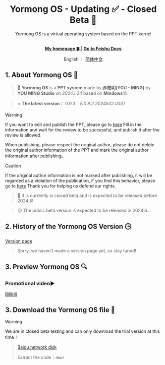 <div align="center">

<h1>Yormong OS - Updating ✅ - Closed Beta 🔧</h1>
Yormong OS is a virtual operating system based on the PPT kernel<br><br>

[ **My homepage 🍀** ](https://you-ming.mysxl.cn/) | [ **Go to Feishu Docs** ](https://you-ming.feishu.cn/wiki/E99IwzV0HiGlxNkGhxLc2COxnDe#part-TRSDdKqYtox4hqxdjvTc7Eonn9d)

English 丨 [简体中文](https://github.com/YOU-MING-STUDIOS/Yormong-OS-PPT/blob/main/README.md)</b>

</div>

## 1. About Yormong OS 📖
> 🔧  **Yormong OS** is a **PPT system** made by **@柚明(YOU - MING)** by **YOU MING Studio** on *2024.1.24* based on **Mindows11**.

> ⭐ **The latest version：** 0.9.3    _（v0.9.2.2024502.003）_

> [!WARNING]
> If you want to edit and publish the PPT, please go to [here](https://you-ming.feishu.cn/share/base/form/shrcn0cy7MvgHQiajVARK7OmSZf?iframeFrom=docx&ccm_open=iframe) Fill in the information and wait for the review to be successful, and publish it after the review is allowed.
>
> When publishing, please respect the original author, please do not delete the original author information of the PPT and mark the original author information after publishing。

> [!CAUTION]
> If the original author information is not marked after publishing, it will be regarded as a violation of the publication, if you find this behavior, please go to [here](https://you-ming.feishu.cn/share/base/form/shrcngg2h2f2X7RJOiwy28tDjFf)  Thank you for helping us defend our rights.

> 🔧 It is currently in closed beta and is expected to be released before 2024.8!

> 😝 The public beta version is expected to be released in 2024.6...

## 2. History of the Yormong OS Version 🕒
[Version page]()

> Sorry, we haven't made a version page yet, so stay tuned!

## 3. Preview Yormong OS 🔍
### Promotional video▶️
[Bilibili](https://space.bilibili.com/1337092956/channel/collectiondetail?sid=2711175)


## 3. Download the Yormong OS file 📁
> [!WARNING]
> We are in closed beta testing and can only download the trial version at this time！

> [Baidu network disk](https://pan.baidu.com/s/1BQnZKC_Mk20Y6TcfoRwYtw)
>
> Extract the code：`dmwt`
